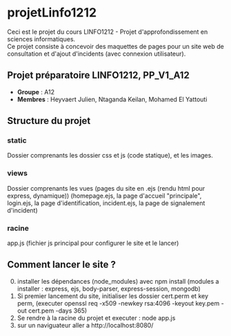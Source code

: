 # projetLinfo1212

Ceci est le projet du cours LINFO1212 - Projet d'approfondissement en sciences informatiques.  
Ce projet consiste à concevoir des maquettes de pages pour un site web de consultation et d'ajout d'incidents (avec connexion utilisateur).

## Projet préparatoire LINFO1212, PP_V1_A12

- **Groupe** : A12  
- **Membres** : Heyvaert Julien, Ntaganda Keilan, Mohamed El Yattouti

## Structure du projet

### static
Dossier comprenants les dossier css et js (code statique), et les images.
### views
Dossier comprenants les vues (pages du site en .ejs (rendu html pour express, dynamique))
(homepage.ejs, la page d'accueil "principale", 
login.ejs, la page d'identification,
incident.ejs, la page de signalement d'incident)

### racine
app.js (fichier js principal pour configurer le site et le lancer)

## Comment lancer le site ?

0. installer les dépendances (node_modules) avec npm install
(modules a installer : express, ejs, body-parser, express-session, mongodb)
1. Si premier lancement du site, initialiser les dossier cert.perm et key perm,
(executer openssl req -x509 -newkey rsa:4096 -keyout key.pem -out cert.pem -days 365)
2. Se rendre à la racine du projet et executer : node app.js
3. sur un naviguateur aller a  http://localhost:8080/
